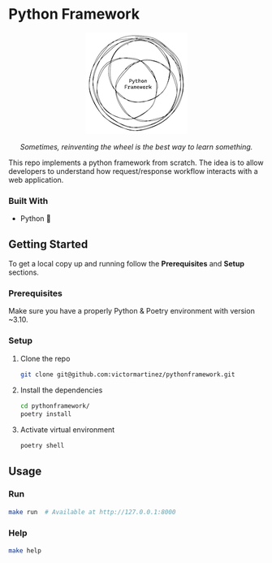 # Python Framework 

<div align="center">

![pythonframework](./assets/logo.png)

_Sometimes, reinventing the wheel is the best way to learn something._

</div>

This repo implements a python framework from scratch. The idea is to allow developers to understand how request/response workflow interacts with a web application.

### Built With

- Python 🐍

## Getting Started

To get a local copy up and running follow the **Prerequisites** and **Setup** sections.

### Prerequisites

Make sure you have a properly Python & Poetry environment with version ~3.10.

### Setup

1. Clone the repo
   ```sh
   git clone git@github.com:victormartinez/pythonframework.git
   ```

2. Install the dependencies
    ```sh
    cd pythonframework/
    poetry install
    ```

3. Activate virtual environment
    ```sh
    poetry shell
    ```

## Usage

### Run 
```sh
make run  # Available at http://127.0.0.1:8000
```

### Help

```sh
make help
```

